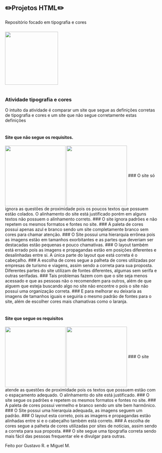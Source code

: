 ## ✏️Projetos HTML✏️

Repositório focado em tipografia e cores

###

<img align="center" height="175" src="https://cdn.dribbble.com/users/42759/screenshots/894208/marker-font.gif" />

#

### Atividade tipografia e cores ###

O intuito da atividade é comparar um site que segue as definições corretas de tipografia e cores e um site que não segue corretamente estas definições

#

#### Site que não segue os requisitos. ####

<img align="left" height="200" src="https://github.com/user-attachments/assets/d9d128e3-1f49-48cc-963f-5a64335e3176" />
<img align="center" height="200" src="https://github.com/user-attachments/assets/5f2d496e-26a4-4578-9456-a26efb6f0cf9" />
###
O site só ignora as questões de proximidade pois os poucos textos que possuem estão colados. O alinhamento do site está justificado porém em alguns textos não possuem o alinhamento correto.
###
O site ignora padrões e não repetem os mesmos formatos e fontes no site.
###
A paleta de cores possui apenas azul e branco sendo um site completamente branco sem cores para chamar atenção.
###
O Site possui uma hierarquia errônea pois as imagens estão em tamanhos exorbitantes e as partes que deveriam ser destacadas estão pequenas e pouco chamativas.
###
O layout também está errado pois as imagens e propagandas estão em posições diferentes e desalinhadas entre si. A única parte do layout que está correta é o cabeçalho.
###
A escolha de cores segue a palheta de cores utilizadas por empresas de turismo e viagens, assim sendo a correta para sua proposta.
Diferentes partes do site utilizam de fontes diferentes, algumas sem serifa e outras serifadas.
###
Tais problemas fazem com que o site seja menos acessado e que as pessoas não o recomendem para outros, além de que alguem que esteja buscando algo no site não encontre o pois o site não possui uma organização correta.
###
E para melhorar eu deixaria as imagens de tamanhos iguais e seguiria o mesmo padrão de fontes para o site, além de escolher cores mais chamativas como o laranja.

#

#### Site que segue os requisitos ####

<img align="left" height="200" src="https://github.com/user-attachments/assets/f18ee968-551d-4a11-9b8a-5d87faafbdcc" />
<img align="center" height="200" src="https://github.com/user-attachments/assets/69e4aa4c-12c8-4062-9aab-907af3f4c082" />
###
O site atende as questões de proximidade pois os textos que possuem estão com o espaçamento adequado. O alinhamento do site está justificado.
###
O site segue os padrões e repetem os mesmos formatos e fontes no site.
###
A paleta de cores possui vermelho e branco sendo um site bem harmônico.
###
O Site possui uma hierarquia adequada, as imagens seguem um padrão.
###
O layout esta correto, pois as imagens e propagandas estão alinhadas entre si e o cabeçalho também está correto.
###
A escolha de cores segue a palheta de cores utilizadas por sites de notícias, assim sendo a correta para sua proposta.
###
O site segue uma tipografia correta sendo mais fácil das pessoas frequentar ele e divulgar para outras.





Feito por Gustavo R. e Miguel M.
